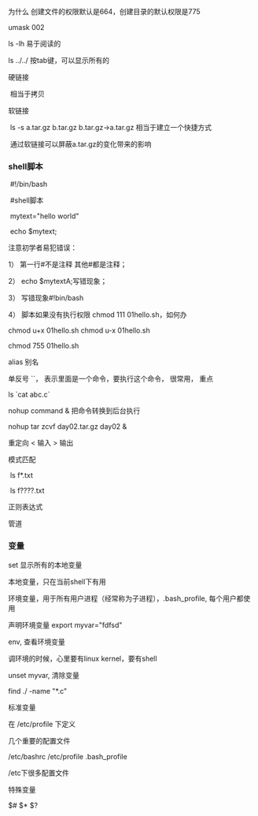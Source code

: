 为什么 创建文件的权限默认是664，创建目录的默认权限是775

umask  002



ls -lh   易于阅读的

ls ../../   按tab键，可以显示所有的



硬链接

​	相当于拷贝

软链接

​	ls  -s  a.tar.gz  b.tar.gz       b.tar.gz->a.tar.gz       相当于建立一个快捷方式

​	通过软链接可以屏蔽a.tar.gz的变化带来的影响



### shell脚本

​	\#!/bin/bash

 

​	\#shell脚本

​	mytext="hello world"

​	echo $mytext;

注意初学者易犯错误：

1） 第一行#不是注释 其他#都是注释；

2） echo $mytextA;写错现象；

3） 写错现象#!bin/bash

4） 脚本如果没有执行权限 chmod 111 01hello.sh，如何办

chmod u+x  01hello.sh  chmod u-x 01hello.sh

chmod 755  01hello.sh



alias  	别名

单反号 ``，  表示里面是一个命令，要执行这个命令， 很常用， 重点

ls \`cat abc.c\`



nohup  command  &    把命令转换到后台执行

nohup tar zcvf day02.tar.gz  day02   &



重定向   <  输入    >  输出

模式匹配

​	ls f*.txt

​	ls f????.txt

正则表达式

管道



### 变量

set  显示所有的本地变量  

本地变量，只在当前shell下有用

环境变量，用于所有用户进程（经常称为子进程），.bash_profile, 每个用户都使用

声明环境变量 export myvar="fdfsd"

env,   查看环境变量

调环境的时候，心里要有linux kernel，要有shell

unset myvar,   清除变量



find   ./   -name  "*.c"

标准变量

在 /etc/profile  下定义



几个重要的配置文件

/etc/bashrc  /etc/profile  .bash_profile   

/etc下很多配置文件



特殊变量

$#    $*    $?
